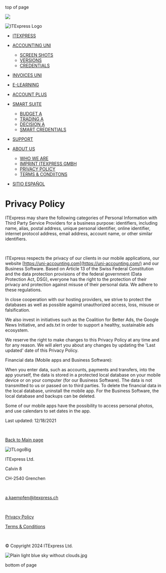 top of page

![](https://static.wixstatic.com/media/e20e22_98d98ca8f53d4b58b575b7180f128c5e~mv2.jpg/v1/fill/w_288,h_216,al_c,q_80,usm_0.66_1.00_0.01,blur_2,enc_auto/e20e22_98d98ca8f53d4b58b575b7180f128c5e~mv2.jpg)

![ITExpress Logo](https://static.wixstatic.com/media/e20e22_f6a2c1236d324544a1113f8c6e8de3c9~mv2.png/v1/fill/w_172,h_69,al_c,q_85,usm_0.66_1.00_0.01,enc_auto/e20e22_f6a2c1236d324544a1113f8c6e8de3c9~mv2.png)

* [ITEXPRESS](https://www.uni-accounting.com/)
* [ACCOUNTING UNI](https://www.uni-accounting.com/accounting-uni)
    
    * [SCREEN SHOTS](https://www.uni-accounting.com/services-8)
    * [VERSIONS](https://www.uni-accounting.com/versions)
    * [CREDENTIALS](https://www.uni-accounting.com/credentials)
    
* [INVOICES UNI](https://www.uni-accounting.com/services-1)
* [E-LEARNING](https://www.uni-accounting.com/elearning)
* [ACCOUNT PLUS](https://www.uni-accounting.com/about-5)
* [SMART SUITE](https://www.uni-accounting.com/smart-suite)
    
    * [BUDGET A](https://www.uni-accounting.com/smart-budgets)
    * [TRADING A](https://www.uni-accounting.com/smart-tradings)
    * [DECISION A](https://www.uni-accounting.com/smart-decisions)
    * [SMART CREDENTIALS](https://www.uni-accounting.com/smart-credentials)
    
* [SUPPORT](https://www.uni-accounting.com/support)
* [ABOUT US](https://www.uni-accounting.com/us)
    
    * [WHO WE ARE](https://www.uni-accounting.com/about-us)
    * [IMPRINT ITEXPRESS GMBH](https://www.uni-accounting.com/about-3)
    * [PRIVACY POLICY](https://www.uni-accounting.com/privacy-policy)
    * [TERMS & CONDIITONS](https://www.uni-accounting.com/kopie-von-privacy-policy)
    
* [SITIO ESPAÑOL](https://contabilidad-uni.com/)

Privacy Policy
==============

ITExpress may share the following categories of Personal Information with Third Party Service Providers for a business purpose: identifiers, including name, alias, postal address, unique personal identifier, online identifier, internet protocol address, email address, account name, or other similar identifiers.

​

ITExpress respects the privacy of our clients in our mobile applications, our website [https://uni-accounting.com](https://uni-accounting.com/) and our Business Software. Based on Article 13 of the Swiss Federal Constitution and the data protection provisions of the federal government (Data Protection Act, DSG), everyone has the right to the protection of their privacy and protection against misuse of their personal data. We adhere to these regulations.

In close cooperation with our hosting providers, we strive to protect the databases as well as possible against unauthorized access, loss, misuse or falsification.

We also invest in initiatives such as the Coalition for Better Ads, the Google News Initiative, and ads.txt in order to support a healthy, sustainable ads ecosystem.

We reserve the right to make changes to this Privacy Policy at any time and for any reason. We will alert you about any changes by updating the 'Last updated' date of this Privacy Policy.

Financial data (Mobile apps and Business Software):

When you enter data, such as accounts, payments and transfers, into the app yourself, the data is stored in a protected local database on your mobile device or on your computer (for our Business Software). The data is not transmitted to us or passed on to third parties. To delete the financial data in the local database, uninstall the mobile app. For the Business Software, the local database and backups can be deleted.

Some of our mobile apps have the possibility to access personal photos, and use calendars to set dates in the app.

Last updated: 12/18/2021

​

[Back to Main page](https://www.uni-accounting.com/)

![ITLogoBig](https://static.wixstatic.com/media/e20e22_d5440cbce1ff4f70a12491632197c569~mv2.png/v1/fill/w_164,h_66,al_c,q_85,usm_0.66_1.00_0.01,blur_3,enc_auto/ITLogoBig.png)

ITExpress Ltd.

Calvin 8

CH-2540 Grenchen

​

[a.kaempfen@itexpress.ch](mailto:a.kaempfen@itexpress.ch)

​​

[Privacy Policy](https://www.uni-accounting.com/privacy-policy)

[Terms & Conditions](https://www.uni-accounting.com/)

​​

© Copyright 2024 ITExpress Ltd.

![Plain light blue sky without clouds.jpg](https://static.wixstatic.com/media/e20e22_98d98ca8f53d4b58b575b7180f128c5e~mv2.jpg/v1/fill/w_95,h_71,al_c,q_80,usm_0.66_1.00_0.01,blur_2,enc_auto/e20e22_98d98ca8f53d4b58b575b7180f128c5e~mv2.jpg)

bottom of page